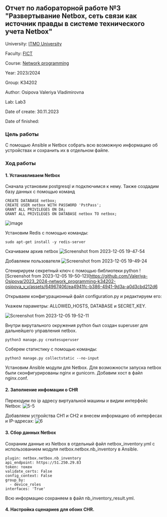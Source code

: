 ## Отчет по лабораторной работе №3 "Развертывание Netbox, сеть связи как источник правды в системе технического учета Netbox"

University: [ITMO University](https://itmo.ru/ru/)

Faculty: [FICT](https://fict.itmo.ru)

Course: [Network programming](https://github.com/itmo-ict-faculty/network-programming)

Year: 2023/2024

Group: K34202

Author: Osipova Valeriya Vladimirovna

Lab: Lab3

Date of create: 30.11.2023

Date of finished: 

### Цель работы
С помощью Ansible и Netbox собрать всю возможную информацию об устройствах и сохранить их в отдельном файле.

### Ход работы

#### 1. Устанавливаем Netbox
Сначала установим postgresql и подключимся к нему. 
Также создадим базу данных с помощью команд 
```
CREATE DATABASE netbox;
CREATE USER netbox WITH PASSWORD 'PstPass';
GRANT ALL PRIVILEGES ON DA;
GRANT ALL PRIVILEGES ON DATABASE netbox TO netbox;
```
![image](https://github.com/Valeriya-Osipova/2023_2024-network_programming-k34202-osipova_v_v/assets/64967406/2e51c2fc-286c-4d7d-aea5-cc2b5a1e8ce8)

Установим Redis с помощью команды: 
```
sudo apt-get install -y redis-server
```
Скачиваем архив netbox
![Screenshot from 2023-12-05 19-47-54](https://github.com/Valeriya-Osipova/2023_2024-network_programming-k34202-osipova_v_v/assets/64967406/645597fa-6e87-4d9f-99c2-92da634dfe92)

Добавляем пользователя
![Screenshot from 2023-12-05 19-49-24](https://github.com/Valeriya-Osipova/2023_2024-network_programming-k34202-osipova_v_v/assets/64967406/0be3571d-91a5-40e6-9607-007a990c2e37)

Сгенирируем секретный ключ с помощью библиотеки python
![Screenshot from 2023-12-05 19-50-12](https://github.com/Valeriya-Osipova/2023_2024-network_programming-k34202-osipova_v_v/assets/64967406/ea4941fc-b386-4941-9d3a-a0d3cbd212d6

Открываем конфигурационный файл configuration.py и редактируем его:

Укажем параметры: ALLOWED_HOSTS, DATABASE и SECRET_KEY.

![Screenshot from 2023-12-05 19-52-11](https://github.com/Valeriya-Osipova/2023_2024-network_programming-k34202-osipova_v_v/assets/64967406/3cd885e4-f0ad-4d9f-bdb5-91dd5c45366a)

Внутри вирутального окружения python был создан superuser для дальнейшего управления netbox. 
```
python3 manage.py createsuperuser
```
Соберем статистику с помощью команды:
```
python3 manage.py collectstatic --no-input
```
Установим Ansible модули для Netbox. Для возможности запуска netbox были сконфигурированы nginx и gunicorn.
Добавим хост в файл nginx.conf.

#### 2. Заполнение инфомации о CHR

Переходим по ip адресу виртуальной машины и видим интерфейс Netbox:
![5-5](https://github.com/Valeriya-Osipova/2023_2024-network_programming-k34202-osipova_v_v/assets/64967406/182696fa-6d62-4f68-8bc9-9e1008988237)

Добавляем устройства CH1 и CH2 и внесем информацию об интерфесах и IP-адресах:
![6](https://github.com/Valeriya-Osipova/2023_2024-network_programming-k34202-osipova_v_v/assets/64967406/181b56cf-0989-4b4f-ac0d-5908aa90a2a8)

#### 3. Сбор данных Netbox
Сохраним данные из Netbox в отдельный файл netbox_inventory.yml с использованием модуля netbox.netbox.nb_inventory в Ansible.
```
plugin: netbox.netbox.nb_inventory
api_endpoint: https://51.250.29.83
token: токен
validate_certs: False
config_context: False
group_by:
  - device_roles
interfaces: 'True'
```
Всю информацию сохраняем в файл nb_inventory_result.yml.

#### 4. Настройка сценариев для обоих CHR.

